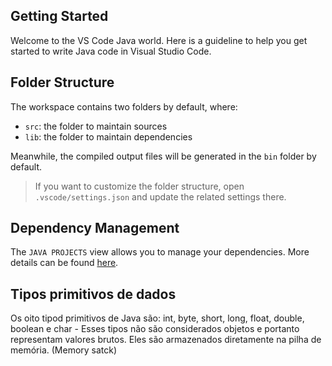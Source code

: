 ## Getting Started

Welcome to the VS Code Java world. Here is a guideline to help you get started to write Java code in Visual Studio Code.

## Folder Structure

The workspace contains two folders by default, where:

- `src`: the folder to maintain sources
- `lib`: the folder to maintain dependencies

Meanwhile, the compiled output files will be generated in the `bin` folder by default.

> If you want to customize the folder structure, open `.vscode/settings.json` and update the related settings there.

## Dependency Management

The `JAVA PROJECTS` view allows you to manage your dependencies. More details can be found [here](https://github.com/microsoft/vscode-java-dependency#manage-dependencies).

## Tipos primitivos de dados

Os oito tipod primitivos de Java são:
int, byte, short, long, float, double, boolean e char - Esses tipos não são considerados objetos e portanto representam valores brutos.
Eles são armazenados diretamente na pilha de memória. (Memory satck)
